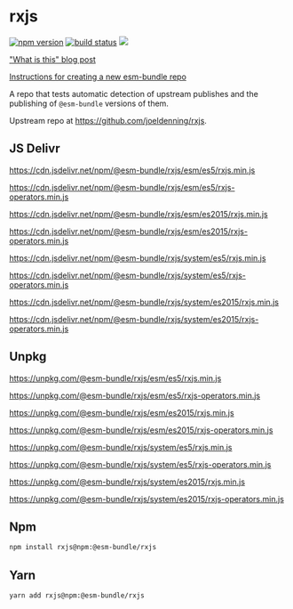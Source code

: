 # rxjs

[![npm version](https://img.shields.io/npm/v/@esm-bundle/rxjs.svg?style=flat)](https://www.npmjs.com/package/@esm-bundle/rxjs) [![build status](https://travis-ci.com/esm-bundle/rxjs.svg?branch=master)](https://travis-ci.com/esm-bundle/rxjs) [![](https://data.jsdelivr.com/v1/package/npm/@esm-bundle/rxjs/badge)](https://www.jsdelivr.com/package/npm/@esm-bundle/rxjs)

["What is this" blog post](https://medium.com/@joeldenning/an-esm-bundle-for-any-npm-package-5f850db0e04d)

[Instructions for creating a new esm-bundle repo](https://github.com/esm-bundle/new-repo-instructions)

A repo that tests automatic detection of upstream publishes and the publishing of `@esm-bundle` versions of them.

Upstream repo at https://github.com/joeldenning/rxjs.

## JS Delivr

https://cdn.jsdelivr.net/npm/@esm-bundle/rxjs/esm/es5/rxjs.min.js

https://cdn.jsdelivr.net/npm/@esm-bundle/rxjs/esm/es5/rxjs-operators.min.js

https://cdn.jsdelivr.net/npm/@esm-bundle/rxjs/esm/es2015/rxjs.min.js

https://cdn.jsdelivr.net/npm/@esm-bundle/rxjs/esm/es2015/rxjs-operators.min.js

https://cdn.jsdelivr.net/npm/@esm-bundle/rxjs/system/es5/rxjs.min.js

https://cdn.jsdelivr.net/npm/@esm-bundle/rxjs/system/es5/rxjs-operators.min.js

https://cdn.jsdelivr.net/npm/@esm-bundle/rxjs/system/es2015/rxjs.min.js

https://cdn.jsdelivr.net/npm/@esm-bundle/rxjs/system/es2015/rxjs-operators.min.js

## Unpkg

https://unpkg.com/@esm-bundle/rxjs/esm/es5/rxjs.min.js

https://unpkg.com/@esm-bundle/rxjs/esm/es5/rxjs-operators.min.js

https://unpkg.com/@esm-bundle/rxjs/esm/es2015/rxjs.min.js

https://unpkg.com/@esm-bundle/rxjs/esm/es2015/rxjs-operators.min.js

https://unpkg.com/@esm-bundle/rxjs/system/es5/rxjs.min.js

https://unpkg.com/@esm-bundle/rxjs/system/es5/rxjs-operators.min.js

https://unpkg.com/@esm-bundle/rxjs/system/es2015/rxjs.min.js

https://unpkg.com/@esm-bundle/rxjs/system/es2015/rxjs-operators.min.js

## Npm

```sh
npm install rxjs@npm:@esm-bundle/rxjs
```

## Yarn

```sh
yarn add rxjs@npm:@esm-bundle/rxjs
```
